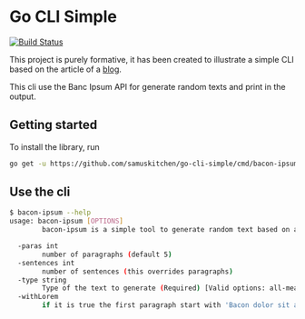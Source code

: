 # Go CLI Simple
[![Build Status](https://travis-ci.org/samuskitchen/go-cli-simple.svg?branch=master)](https://travis-ci.org/samuskitchen/go-cli-simple)


This project is purely formative, it has been created to illustrate a simple CLI based on the article of a [blog](https://blog.friendsofgo.tech/posts/crear-tu-primer-cli-en-go/).

This cli use the Banc Ipsum API for generate random texts and print in the output.

## Getting started

To install the library, run

```sh
go get -u https://github.com/samuskitchen/go-cli-simple/cmd/bacon-ipsum
```

## Use the cli

```sh
$ bacon-ipsum --help
usage: bacon-ipsum [OPTIONS]
        bacon-ipsum is a simple tool to generate random text based on a bacon ipsum API

  -paras int
        number of paragraphs (default 5)
  -sentences int
        number of sentences (this overrides paragraphs)
  -type string
        Type of the text to generate (Required) [Valid options: all-meat, meat-and-filler]
  -withLorem
        if it is true the first paragraph start with 'Bacon dolor sit amet (Carrots with bacon)'
```